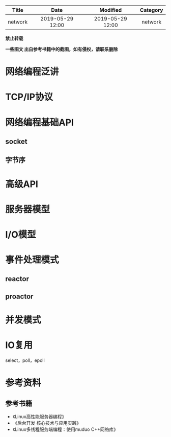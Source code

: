 | Title                | Date             | Modified         | Category          |
|:--------------------:|:----------------:|:----------------:|:-----------------:|
| network              | 2019-05-29 12:00 | 2019-05-29 12:00 | network            |



**禁止转载**

**一些图文 出自参考书籍中的截图，如有侵权，请联系删除**

# 网络编程泛讲


# TCP/IP协议

# 网络编程基础API
## socket
## 字节序


# 高级API



# 服务器模型

# I/O模型

# 事件处理模式
## reactor
## proactor

# 并发模式

# IO复用
select，poll，epoll



# 参考资料

## 参考书籍
- 《Linux高性能服务器编程》
- 《后台开发 核心技术与应用实践》
- 《Linux多线程服务端编程：使用muduo C++网络库》
